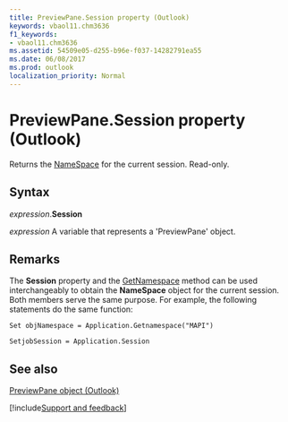 ```yaml
---
title: PreviewPane.Session property (Outlook)
keywords: vbaol11.chm3636
f1_keywords:
- vbaol11.chm3636
ms.assetid: 54509e05-d255-b96e-f037-14282791ea55
ms.date: 06/08/2017
ms.prod: outlook
localization_priority: Normal
---
```



# PreviewPane.Session property (Outlook)

Returns the [NameSpace](Outlook.NameSpace.md) for the current session. Read-only.


## Syntax

_expression_.**Session**

_expression_ A variable that represents a 'PreviewPane' object.


## Remarks

The **Session** property and the [GetNamespace](Outlook.Application.GetNamespace.md) method can be used interchangeably to obtain the **NameSpace** object for the current session. Both members serve the same purpose. For example, the following statements do the same function:

 `Set objNamespace = Application.Getnamespace("MAPI")`

 `SetjobSession = Application.Session`


## See also


[PreviewPane object (Outlook)](Outlook.previewpane.md)

[!include[Support and feedback](~/includes/feedback-boilerplate.md)]